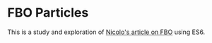 # FBO Particles
This is a study and exploration of [Nicolo's article on FBO](https://barradeau.com/blog/?p=621) using ES6. 
